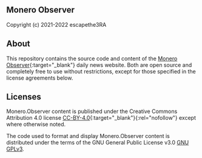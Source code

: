 ## Monero Observer

Copyright (c) 2021-2022 escapethe3RA

## About

This repository contains the source code and content of the [Monero Observer](https://monero.observer){:target="_blank"} daily news website. Both are open source and completely free to use without restrictions, except for those specified in the license agreements below.

## Licenses

Monero.Observer content is published under the Creative Commons Attribution 4.0 license [CC-BY-4.0](https://creativecommons.org/licenses/by/4.0/){:target="_blank"}{:rel="nofollow"} except where otherwise noted. 

The code used to format and display Monero.Observer content is distributed under the terms of the GNU General Public License v3.0 [GNU GPLv3](/COPYING).
